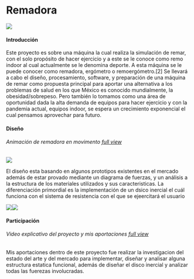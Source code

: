 # Remadora
![](https://lh3.googleusercontent.com/y1MvF8PN96KeoUZJYKnTRxkTurmJgKWidZjC6FPOuzj7NmKSKSxihcwR9kaUHFzLpoGqSg=s113)

#### Introducción
Este proyecto es sobre una máquina la cual realiza la
simulación de remar, con el solo propósito de hacer ejercicio y
a este se le conoce como remo indoor al cual actualmente se le
denomina deporte. A esta máquina se le puede conocer como
remadora, ergómetro o remoergómetro.[2] Se llevará a cabo el
diseño, procesamiento, software, y preparación de una máquina
de remar como propuesta principal para aportar una alternativa
a los problemas de salud en los que México es conocido
mundialmente, la obesidad/sobrepeso. Pero también lo
tomamos como una área de oportunidad dada la alta demanda
de equipos para hacer ejercicio y con la pandemia actual,
equipos indoor, se espera un crecimiento exponencial el cual
pensamos aprovechar para futuro.

#### Diseño
###### Animación de remadora en movimento [full view](https://drive.google.com/file/d/1F1SoXIoJ5zh2AIeHNH45rgzbP-vYyxXF/view?usp=sharing)


![](https://lh3.googleusercontent.com/UO-s20xEdx0eewC4D24D6Jr6o7eubEsrggfRyWieLcG35rkYNZutyqA3k3VYsayzZGsNfg=s157)

El diseño esta basando en algunos prototipos existentes en el mercado además de estar provado mediante un diagrama de fuerzas, y un análisis a la estructura de los materiales utilizados y sus caracteristicas. La diferenciación primordial es la implementación de un dsico inercial el cuál funciona con el sistema de resistencia con el que se ejeercitará el usuario

![](https://lh3.googleusercontent.com/p1ZvCWoqlHVGJ7k9XVdUqyw3ADQ-s80g1m8gsyoUoMros-kDx2MxCBCnOnG7I4Cz5Pv-Ag=s113)![](https://lh3.googleusercontent.com/PGuxU9H-ZDvLeMpL9NcUetqS1uW8Uu_1Pa14I6WTJplMGiuGZW78nm03eZ8qUmfPJxdm=s120)

#### Participación
###### Video explicativo del proyecto y mis aportaciones [full view](https://drive.google.com/file/d/1RFmk22eeL10ggMmlpuaKWBhG_B4juRfR/view?usp=sharing)

Mis aportaciones dentro de este proyecto fue realizar la investigacion del estado del arte y del mercado para implementar, diseñar y analisar alguna estructura estatica funcional, además de diseñar el disco inercial y analizar todas las fuerezas involucradas.

